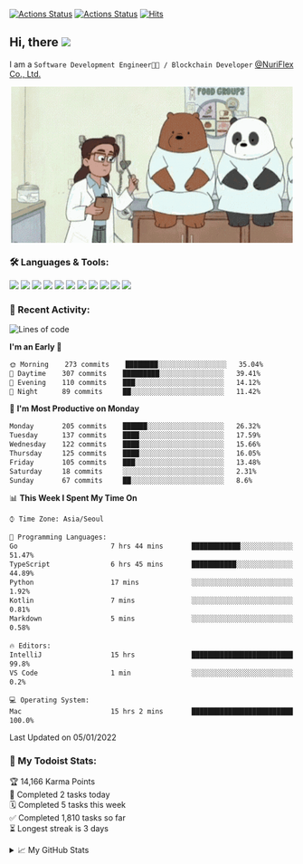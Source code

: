 
[![Actions Status](https://github.com/ddok2/ddok2/workflows/Todoist%20Readme/badge.svg)](https://github.com/ddok2/ddok2/actions)
[![Actions Status](https://github.com/ddok2/ddok2/workflows/wakatime-stats/badge.svg)](https://github.com/ddok2/ddok2/actions)
[![Hits](https://hits.seeyoufarm.com/api/count/incr/badge.svg?url=https%3A%2F%2Fgithub.com%2Fddok2&count_bg=%23FF9595&title_bg=%23555555&icon=github.svg&icon_color=%23FFFFFF&title=hits&edge_flat=false)](https://hits.seeyoufarm.com)

<!-- ![visitors](https://visitor-badge.laobi.icu/badge?page_id=ddok2.ddok2) -->
## Hi, there <img src="https://raw.githubusercontent.com/MartinHeinz/MartinHeinz/master/wave.gif" width="25px">

I am a `Software Development Engineer🧑‍💻 / Blockchain Developer` [@NuriFlex Co., Ltd.](https://nuriflex.com)


<p align="center">
<img align="center" alt="GIF" src="img/debugging.gif" />
</p>


### 🛠 Languages & Tools:
<p>
    <img src="https://img.shields.io/badge/go-%2300ADD8.svg?&style=for-the-badge&logo=go&logoColor=white"/>
    <img src="https://img.shields.io/badge/node.js%20-%2343853D.svg?&style=for-the-badge&logo=node.js&logoColor=white"/>
    <img src="https://img.shields.io/badge/javascript%20-%23323330.svg?&style=for-the-badge&logo=javascript&logoColor=%23F7DF1E"/>
    <img src="https://img.shields.io/badge/typescript%20-%23007ACC.svg?&style=for-the-badge&logo=typescript&logoColor=white"/>
    <img src="https://img.shields.io/badge/python%20-%2314354C.svg?&style=for-the-badge&logo=python&logoColor=white"/>
    <img src="https://img.shields.io/badge/react%20-%2320232a.svg?&style=for-the-badge&logo=react&logoColor=%2361DAFB"/>
    <img src="https://img.shields.io/badge/AWS%20-%23FF9900.svg?&style=for-the-badge&logo=amazon-aws&logoColor=white"/>
    <img src="https://img.shields.io/badge/Google%20Cloud%20-%234285F4.svg?&style=for-the-badge&logo=google-cloud&logoColor=white"/>
    <img src="https://img.shields.io/badge/docker%20-%230db7ed.svg?&style=for-the-badge&logo=docker&logoColor=white"/>
    <img src="https://img.shields.io/badge/kubernetes%20-%23326ce5.svg?&style=for-the-badge&logo=kubernetes&logoColor=white"/>
    <img src="https://img.shields.io/badge/ansible%20-%231A1918.svg?&style=for-the-badge&logo=ansible&logoColor=white"/>
</p>

### 🌈 Recent Activity:
<!--START_SECTION:waka-->
![Lines of code](https://img.shields.io/badge/From%20Hello%20World%20I%27ve%20Written-274%20Thousand%20lines%20of%20code-blue)

**I'm an Early 🐤** 

```text
🌞 Morning    273 commits    ████████░░░░░░░░░░░░░░░░░   35.04% 
🌆 Daytime    307 commits    █████████░░░░░░░░░░░░░░░░   39.41% 
🌃 Evening    110 commits    ███░░░░░░░░░░░░░░░░░░░░░░   14.12% 
🌙 Night      89 commits     ██░░░░░░░░░░░░░░░░░░░░░░░   11.42%

```
📅 **I'm Most Productive on Monday** 

```text
Monday       205 commits    ██████░░░░░░░░░░░░░░░░░░░   26.32% 
Tuesday      137 commits    ████░░░░░░░░░░░░░░░░░░░░░   17.59% 
Wednesday    122 commits    ████░░░░░░░░░░░░░░░░░░░░░   15.66% 
Thursday     125 commits    ████░░░░░░░░░░░░░░░░░░░░░   16.05% 
Friday       105 commits    ███░░░░░░░░░░░░░░░░░░░░░░   13.48% 
Saturday     18 commits     ░░░░░░░░░░░░░░░░░░░░░░░░░   2.31% 
Sunday       67 commits     ██░░░░░░░░░░░░░░░░░░░░░░░   8.6%

```


📊 **This Week I Spent My Time On** 

```text
⌚︎ Time Zone: Asia/Seoul

💬 Programming Languages: 
Go                       7 hrs 44 mins       ████████████░░░░░░░░░░░░░   51.47% 
TypeScript               6 hrs 45 mins       ███████████░░░░░░░░░░░░░░   44.89% 
Python                   17 mins             ░░░░░░░░░░░░░░░░░░░░░░░░░   1.92% 
Kotlin                   7 mins              ░░░░░░░░░░░░░░░░░░░░░░░░░   0.81% 
Markdown                 5 mins              ░░░░░░░░░░░░░░░░░░░░░░░░░   0.58%

🔥 Editors: 
IntelliJ                 15 hrs              █████████████████████████   99.8% 
VS Code                  1 min               ░░░░░░░░░░░░░░░░░░░░░░░░░   0.2%

💻 Operating System: 
Mac                      15 hrs 2 mins       █████████████████████████   100.0%

```


 Last Updated on 05/01/2022
<!--END_SECTION:waka-->

### 🚧 My Todoist Stats:
<!-- TODO-IST:START -->
🏆  14,166 Karma Points           
🌸  Completed 2 tasks today           
🗓  Completed 5 tasks this week           
✅  Completed 1,810 tasks so far           
⏳  Longest streak is 3 days
<!-- TODO-IST:END -->

<details>
<summary>📈 My GitHub Stats</summary>
<p align="center"> <img src="https://github-readme-stats.vercel.app/api?username=ddok2&show_icons=true" alt="ddok2" />
</details>
